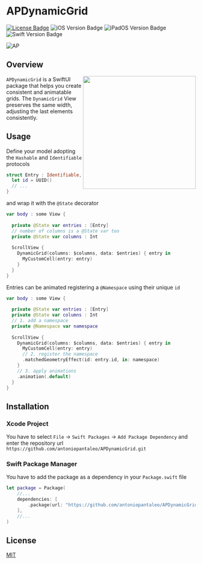 # APDynamicGrid

[![License Badge](https://img.shields.io/badge/License-MIT-green?style=flat-square)](LICENSE.txt) ![iOS Version Badge](https://img.shields.io/badge/iOS-14.0-informational?style=flat-square&logo=apple&logoColor=white) ![iPadOS Version Badge](https://img.shields.io/badge/iPadOS-14.0-informational?style=flat-square&logo=apple&logoColor=white) ![Swift Version Badge](https://img.shields.io/badge/Swift-5.5-orange?style=flat-square&logo=swift&logoColor=white)

![AP](https://user-images.githubusercontent.com/46167308/236639620-6b5df593-9cc8-4827-ab2a-7143c35407f7.png)


## Overview 

<img src="Assets/demo.gif" align="right" width="300"/>

`APDynamicGrid` is a SwiftUI package that helps you create consistent and animatable grids. The `DynamicGrid` View preserves the same width, adjusting the last elements consistently.

## Usage

Define your model adopting the `Hashable` and `Identifiable` protocols

```swift
struct Entry : Identifiable, Hashable {
  let id = UUID()
  // ...
}
```
and wrap it with the `@State` decorator

```swift
var body : some View {
  
  private @State var entries : [Entry]
  // number of columns is a @State var too
  private @State var columns : Int
  
  ScrollView {
    DynamicGrid(columns: $columns, data: $entries) { entry in 
      MyCustomCell(entry: entry)
    }
  }
}
```
Entries can be animated registering a `@Namespace` using their unique `id`

```swift
var body : some View {
  
  private @State var entries : [Entry]
  private @State var columns : Int
  // 1. add a namespace
  private @Namespace var namespace
  
  ScrollView {
    DynamicGrid(columns: $columns, data: $entries) { entry in 
      MyCustomCell(entry: entry)
      // 2. register the namespace
      .matchedGeometryEffect(id: entry.id, in: namespace)
    }
    // 3. apply animations
    .animation(.default)
  }
}
```

## Installation

### Xcode Project

You have to select `File` -> `Swift Packages` -> `Add Package Dependency` and enter the repository url `https://github.com/antoniopantaleo/APDynamicGrid.git`

### Swift Package Manager

You have to add the package as a dependency in your `Package.swift` file
```swift
let package = Package(
    //...
    dependencies: [
        .package(url: "https://github.com/antoniopantaleo/APDynamicGrid.git", upToNextMajor(from: "1.0.0")),
    ],
    //...
)
```

## License
[MIT](LICENSE.txt)
